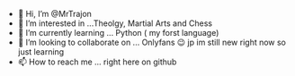 - 👋 Hi, I’m @MrTrajon
- 👀 I’m interested in ...Theolgy, Martial Arts and Chess
- 🌱 I’m currently learning ... Python ( my forst language)
- 💞️ I’m looking to collaborate on ... Onlyfans 😉 jp im still new right now so just learning
- 📫 How to reach me ... right here on github

<!---
MrTrajon/MrTrajon is a ✨ special ✨ repository because its `README.md` (this file) appears on your GitHub profile.
You can click the Preview link to take a look at your changes.
--->
